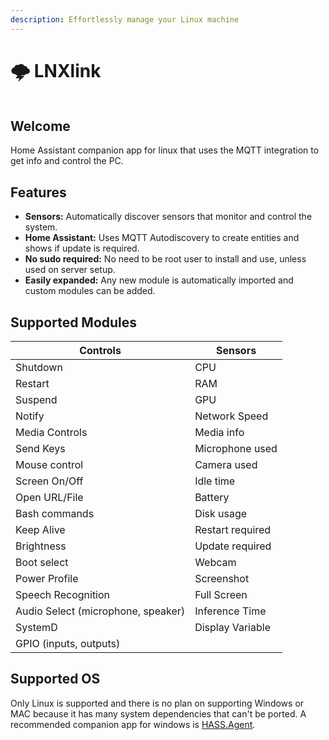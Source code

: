 ```yaml
---
description: Effortlessly manage your Linux machine
---
```


# 🌩 LNXlink

<figure><img src=".gitbook/assets/logo.png" alt=""><figcaption></figcaption></figure>

## Welcome

Home Assistant companion app for linux that uses the MQTT integration to get info and control the PC.

## Features

* **Sensors:** Automatically discover sensors that monitor and control the system.
* **Home Assistant:** Uses MQTT Autodiscovery to create entities and shows if update is required.
* **No sudo required:** No need to be root user to install and use, unless used on server setup.
* **Easily expanded:** Any new module is automatically imported and custom modules can be added.

## Supported Modules

| Controls                           | Sensors          |
| ---------------------------------- | ---------------- |
| Shutdown                           | CPU              |
| Restart                            | RAM              |
| Suspend                            | GPU              |
| Notify                             | Network Speed    |
| Media Controls                     | Media info       |
| Send Keys                          | Microphone used  |
| Mouse control                      | Camera used      |
| Screen On/Off                      | Idle time        |
| Open URL/File                      | Battery          |
| Bash commands                      | Disk usage       |
| Keep Alive                         | Restart required |
| Brightness                         | Update required  |
| Boot select                        | Webcam           |
| Power Profile                      | Screenshot       |
| Speech Recognition                 | Full Screen      |
| Audio Select (microphone, speaker) | Inference Time   |
| SystemD                            | Display Variable |
| GPIO (inputs, outputs)             |                  |

## Supported OS

Only Linux is supported and there is no plan on supporting Windows or MAC because it has many system dependencies that can't be ported. A recommended companion app for windows is [HASS.Agent](https://lab02-research.org/hassagent/).
